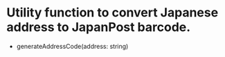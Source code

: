 # Utility function to convert Japanese address to JapanPost barcode.

* generateAddressCode(address: string)

